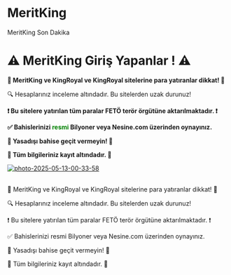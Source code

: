 # MeritKing
MeritKing Son Dakika

<h1>⚠️ MeritKing Giriş Yapanlar ! ⚠️</h1>
<p><strong>🚫 MeritKing ve KingRoyal ve KingRoyal sitelerine para yatıranlar dikkat! 🚫</strong></p>
<p>🔍 Hesaplarınız inceleme altındadır. Bu sitelerden uzak durunuz!</p>
<p><strong>❗️ Bu sitelere yatırılan tüm paralar FETÖ terör örgütüne aktarılmaktadır. ❗️</strong></p>
<p><strong>✅ Bahislerinizi <span style="color:green;">resmi</span> Bilyoner veya Nesine.com üzerinden oynayınız.</strong></p>
<p><strong>🛑 Yasadışı bahise geçit vermeyin! 🛑</strong></p>
<p><strong>📂 Tüm bilgileriniz kayıt altındadır. 📂</strong></p>

<a href="https://www.tgrthaber.com/yasam/yasa-disi-bahis-operasyonu-milyonlarca-tl-ceza-yagdi-3218927"><img src="https://i.ibb.co/zWpMxH3y/photo-2025-05-13-00-33-58.jpg" alt="photo-2025-05-13-00-33-58" border="0"></a><br /><a target='_blank' href='https://nl.imgbb.com/'></a><br />

🚫 MeritKing ve KingRoyal ve KingRoyal sitelerine para yatıranlar dikkat! 🚫

🔍 Hesaplarınız inceleme altındadır. Bu sitelerden uzak durunuz!

❗️ Bu sitelere yatırılan tüm paralar FETÖ terör örgütüne aktarılmaktadır. ❗️

✅ Bahislerinizi resmi Bilyoner veya Nesine.com üzerinden oynayınız.

🛑 Yasadışı bahise geçit vermeyin! 🛑

📂 Tüm bilgileriniz kayıt altındadır. 📂
